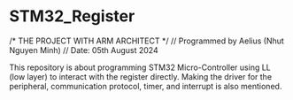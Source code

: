 # STM32_Register

/* THE PROJECT WITH ARM ARCHITECT */
// Programmed by Aelius (Nhut Nguyen Minh)
// Date: 05th August 2024

This repository is about programming STM32 Micro-Controller using LL (low layer) to interact with the register directly.
Making the driver for the peripheral, communication protocol, timer, and interrupt is also mentioned.
